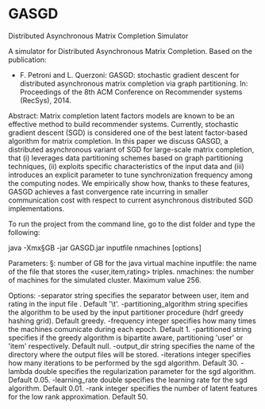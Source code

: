 # GASGD
Distributed Asynchronous Matrix Completion Simulator

A simulator for Distributed Asynchronous Matrix Completion.
 Based on the publication:

-  F. Petroni and L. Querzoni:
   GASGD: stochastic gradient descent for distributed asynchronous matrix completion via graph partitioning.
   In: Proceedings of the 8th ACM Conference on Recommender systems (RecSys), 2014.
   
Abstract:  Matrix completion latent factors models are known to be an effective method to build recommender systems. Currently, stochastic gradient descent (SGD) is considered one of the best latent factor-based algorithm for matrix completion. In this paper we discuss GASGD, a distributed asynchronous variant of SGD for large-scale matrix completion, that (i) leverages data partitioning schemes based on graph partitioning techniques, (ii) exploits specific characteristics of the input data and (iii) introduces an explicit parameter to tune synchronization frequency among the computing nodes.
We empirically show how, thanks to these features, GASGD achieves a fast convergence rate incurring in smaller communication cost with respect to current asynchronous distributed SGD implementations. 

To run the project from the command line, go to the dist folder and type the following:

java -Xmx§GB -jar GASGD.jar inputfile nmachines [options]

Parameters:
 §: number of GB for the java virtual machine
 inputfile: the name of the file that stores the <user,item,rating> triples.
 nmachines: the number of machines for the simulated cluster. Maximum value 256.

Options:
 -separator string
	 specifies the separator between user, item and rating in the input file . Default '\t'.
 -partitioning_algorithm string
	 specifies the algorithm to be used by the input partitioner procedure (hdrf greedy hashing grid). Default greedy.
 -frequency integer
	 specifies how many times the machines comunicate during each epoch. Default 1.
 -partitioned string
	 specifies if the greedy algorithm is bipartite aware, partitioning 'user' or 'item' respectively. Default null.
 -output_dir string
	 specifies the name of the directory where the output files will be stored.
 -iterations integer
	 specifies how many iterations to be performed by the sgd algorithm. Default 30.
 -lambda double
	 specifies the regularization parameter for the sgd algorithm. Default 0.05.
 -learning_rate double
	 specifies the learning rate for the sgd algorithm. Default 0.01.
 -rank integer
	 specifies the number of latent features for the low rank approximation. Default 50.

